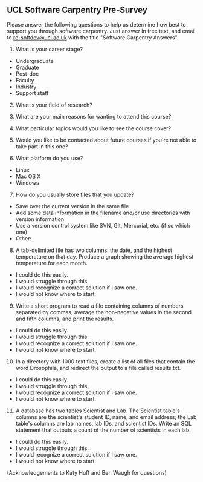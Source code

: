 UCL Software Carpentry Pre-Survey
---------------------------------


Please answer the following questions to help us determine how best to support you through software carpentry. Just answer in free text, and email to rc-softdev@ucl.ac.uk with the title "Software Carpentry Answers".

1. What is your career stage? 

*   Undergraduate
*   Graduate
*   Post-doc
*   Faculty
*   Industry
*   Support staff

2. What is your field of research?

3. What are your main reasons for wanting to attend this course?

4. What particular topics would you like to see the course cover?

5. Would you like to be contacted about future courses if you're not able to take part in this one?

6. What platform do you use? 

*   Linux
*   Mac OS X
*   Windows

7. How do you usually store files that you update? 

*   Save over the current version in the same file
*   Add some data information in the filename and/or use directories with version information
*   Use a version control system like SVN, Git, Mercurial, etc. (if so which one)
*   Other: 

8. A tab-delimited file has two columns: the date, and the highest temperature on that day. Produce a graph showing the average highest temperature for each month. 

*   I could do this easily.
*   I would struggle through this.
*   I would recognize a correct solution if I saw one.
*   I would not know where to start.

9. Write a short program to read a file containing columns of numbers separated by commas, average the non-negative values in the second and fifth columns, and print the results. 

*   I could do this easily.
*   I would struggle through this.
*   I would recognize a correct solution if I saw one.
*   I would not know where to start.

10. In a directory with 1000 text files, create a list of all files that contain the word Drosophila, and redirect the output to a file called results.txt. 

*   I could do this easily.
*   I would struggle through this.
*   I would recognize a correct solution if I saw one.
*   I would not know where to start.

11. A database has two tables Scientist and Lab. The Scientist table's columns are the scientist's student ID, name, and email address; the Lab table's columns are lab names, lab IDs, and scientist IDs. Write an SQL statement that outputs a count of the number of scientists in each lab. 

*   I could do this easily.
*   I would struggle through this.
*   I would recognize a correct solution if I saw one.
*   I would not know where to start.

(Acknowledgements to Katy Huff and Ben Waugh for questions)